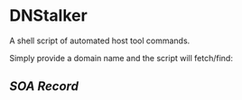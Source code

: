 # DNStalker
A shell script of automated host tool commands.

Simply provide a domain name and the script will fetch/find:

## *SOA Record*

